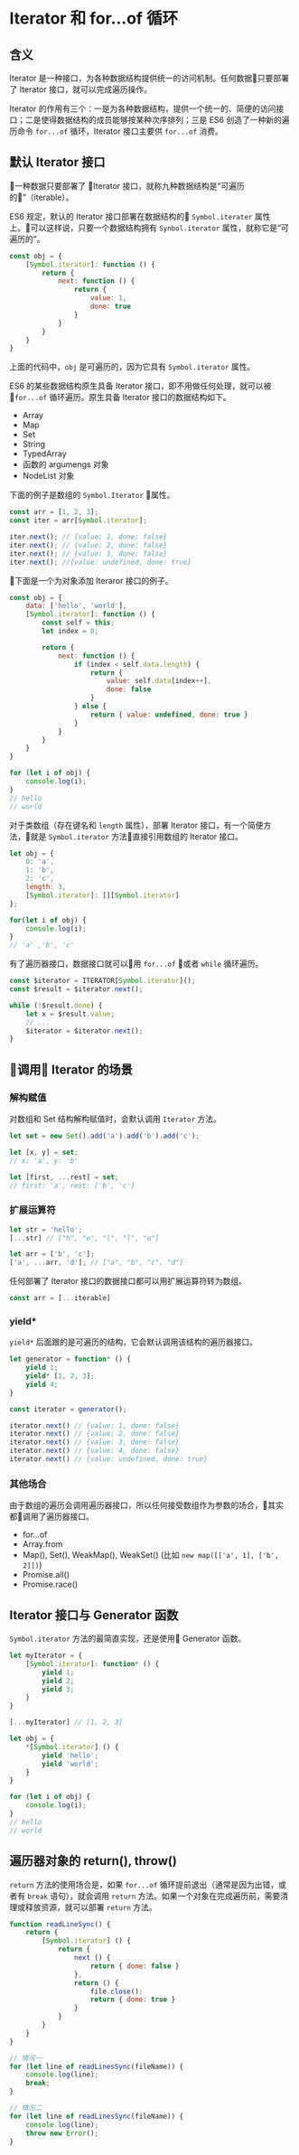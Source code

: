 # Iterator 和 for...of 循环

## 含义

Iterator 是一种接口，为各种数据结构提供统一的访问机制。任何数据只要部署了 Iterator 接口，就可以完成遍历操作。

Iterator 的作用有三个：一是为各种数据结构，提供一个统一的、简便的访问接口；二是使得数据结构的成员能够按某种次序排列；三是 ES6 创造了一种新的遍历命令 `for...of` 循环，Iterator 接口主要供 `for...of` 消费。

## 默认 Iterator 接口

一种数据只要部署了 Iterator 接口，就称九种数据结构是“可遍历的”（iterable）。

ES6 规定，默认的 Iterator 接口部署在数据结构的 `Symbol.iterater` 属性上。可以这样说，只要一个数据结构拥有 `Synbol.iterator` 属性，就称它是“可遍历的”。

```javascript
const obj = {
    [Symbol.iterator]: function () {
        return {
            next: function () {
                return {
                    value: 1,
                    done: true
                }
            }
        }
    }
}
```

上面的代码中，`obj` 是可遍历的，因为它具有 `Symbol.iterator` 属性。

ES6 的某些数据结构原生具备 Iterator 接口，即不用做任何处理，就可以被 `for...of` 循环遍历。原生具备 Iterator 接口的数据结构如下。

- Array
- Map
- Set
- String
- TypedArray
- 函数的 argumengs 对象
- NodeList 对象

下面的例子是数组的 `Symbol.Iterator` 属性。

```javascript
const arr = [1, 2, 3];
const iter = arr[Symbol.iterator];

iter.next(); // {value: 1, done: false}
iter.next(); // {value: 2, done: false}
iter.next(); // {value: 3, done: false}
iter.next(); //{value: undefined, done: true}
```

下面是一个为对象添加 Iteraror 接口的例子。

```javascript
const obj = {
    data: ['hello', 'world'],
    [Symbol.iterator]: function () {
        const self = this;
        let index = 0;

        return {
            next: function () {
                if (index < self.data.length) {
                    return {
                        value: self.data[index++],
                        done: false
                    }
                } else {
                    return { value: undefined, done: true }
                }
            }
        }
    }
}

for (let i of obj) {
	console.log(i);
}
// hello
// world
```

对于类数组（存在键名和 `length` 属性），部署 Iterator 接口，有一个简便方法，就是 `Symbol.iterator` 方法直接引用数组的 Iterator 接口。

```javascript
let obj = {
    0: 'a',
    1: 'b',
    2: 'c',
    length: 3,
    [Symbol.iterator]: [][Symbol.iterator]
};

for(let i of obj) {
    console.log(i);
}
// 'a' ,'b', 'c'
```

有了遍历器接口，数据接口就可以用 `for...of` 或者 `while` 循环遍历。

```javascript
const $iterator = ITERATOR[Symbol.iterator]();
const $result = $iterator.next();

while (!$result.done) {
    let x = $result.value;
    // ...
    $iterator = $iterator.next();
}

```

## 调用 Iterator 的场景

### 解构赋值

对数组和 Set 结构解构赋值时，会默认调用 `Iterator` 方法。

```javascript
let set = new Set().add('a').add('b').add('c');

let [x, y] = set;
// x: 'a', y: 'b'

let [first, ...rest] = set;
// first: 'a', rest: ['b', 'c']
```

### 扩展运算符

```javascript
let str = 'hello';
[...str] // ["h", "e", "l", "l", "o"]

let arr = ['b', 'c'];
['a', ...arr, 'd']; // ["a", "b", "c", "d"]
```

任何部署了 Iterator 接口的数据接口都可以用扩展运算符转为数组。

```javascript
const arr = [...iterable]
```

### yield*

`yield*` 后面跟的是可遍历的结构，它会默认调用该结构的遍历器接口。

```javascript
let generator = function* () {
    yield 1;
    yield* [1, 2, 3];
    yield 4;
}

const iterator = generator();

iterator.next() // {value: 1, done: false}
iterator.next() // {value: 2, done: false}
iterator.next() // {value: 3, done: false}
iterator.next() // {value: 4, done: false}
iterator.next() // {value: undefined, done: true}
```

### 其他场合

由于数组的遍历会调用遍历器接口，所以任何接受数组作为参数的场合，其实都调用了遍历器接口。

- for...of
- Array.from
- Map(), Set(), WeakMap(), WeakSet() (比如 `new map([['a', 1], ['b', 2]])`)
- Promise.all()
- Promise.race()

## Iterator 接口与 Generator 函数

`Symbol.iterator` 方法的最简直实现，还是使用 Generator 函数。

```javascript
let myIterator = {
    [Symbol.iterator]: function* () {
        yield 1;
        yield 2;
        yield 3;
    }
}

[...myIterator] // [1, 2, 3]

let obj = {
    *[Symbol.iterator] () {
        yield 'hello';
        yield 'world';
    }
}

for (let i of obj) {
    console.log(i);
}
// hello
// world
```

## 遍历器对象的 return(), throw()

`return` 方法的使用场合是，如果 `for...of` 循环提前退出（通常是因为出错，或者有 `break` 语句），就会调用 `return` 方法。如果一个对象在完成遍历前，需要清理或释放资源，就可以部署 `return` 方法。

```javascript
function readLineSync() {
    return {
        [Symbol.iterator] () {
            return {
                next () {
                    return { done: false }
                },
                return () {
                    file.close();
                    return { done: true }
                } 
            }
        }
    }
}

// 情况一
for (let line of readLinesSync(fileName)) {
    console.log(line);
    break;
}

// 情况二
for (let line of readLinesSync(fileName)) {
    console.log(line);
    throw new Error();
}
```